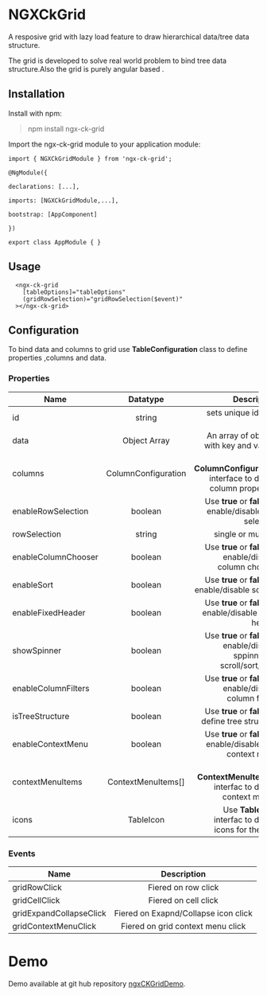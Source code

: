 # NGXCkGrid

A resposive grid with lazy load feature to draw hierarchical data/tree data structure.

The grid is developed to solve real world problem to bind tree data structure.Also the grid is purely angular based .

## Installation

Install with npm:

> npm install ngx-ck-grid

Import the ngx-ck-grid module to your application module:

```
import { NGXCkGridModule } from 'ngx-ck-grid';

@NgModule({

declarations: [...],

imports: [NGXCkGridModule,...],

bootstrap: [AppComponent]

})

export class AppModule { }

```

## Usage

```
  <ngx-ck-grid
    [tableOptions]="tableOptions"
    (gridRowSelection)="gridRowSelection($event)"
  ></ngx-ck-grid>

```

## Configuration

To bind data and columns to grid use **TableConfiguration** class to define properties ,columns and data.

### Properties

| Name                |      Datatype       |                                                                Description |
| ------------------- | :-----------------: | -------------------------------------------------------------------------: |
| id                  |       string        |                                                  sets unique id for a grid |
| data                |    Object Array     |                                    An array of objects with key and values |
| columns             | ColumnConfiguration |          Use **ColumnConfiguration** interface to define column properties |
| enableRowSelection  |       boolean       |                  Use **true** or **false** to enable/disable row selection |
| rowSelection        |       string        |                                                         single or multiple |
| enableColumnChooser |       boolean       |                 Use **true** or **false** to enable/disable column chooser |
| enableSort          |       boolean       |                        Use **true** or **false** to enable/disable sorting |
| enableFixedHeader   |       boolean       |                   Use **true** or **false** to enable/disable fixed header |
| showSpinner         |       boolean       | Use **true** or **false** to enable/disable sppinner on scroll/sort/filter |
| enableColumnFilters |       boolean       |                 Use **true** or **false** to enable/disable column filters |
| isTreeStructure     |       boolean       |                         Use **true** or **false** to define tree structure |
| enableContextMenu   |       boolean       |              Use **true** or **false** to enable/disable grid context menu |
| contextMenuItems    | ContextMenuItems[]  |                Use **ContextMenuItems[]** interfac to define context menus |
| icons               |      TableIcon      |                    Use **TableIcon** interfac to define icons for the grid |

### Events

| Name                    |             Description              |
| ----------------------- | :----------------------------------: |
| gridRowClick            |         Fiered on row click          |
| gridCellClick           |         Fiered on cell click         |
| gridExpandCollapseClick | Fiered on Exapnd/Collapse icon click |
| gridContextMenuClick    |  Fiered on grid context menu click   |

# Demo

Demo available at git hub repository [ngxCKGridDemo](https://github.com/gopalakrishnan-chakkaravarthy/ngxCkGridDemo.git).
